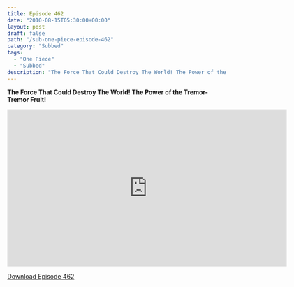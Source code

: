 ```yaml
---
title: Episode 462
date: "2010-08-15T05:30:00+00:00"
layout: post
draft: false
path: "/sub-one-piece-episode-462"
category: "Subbed"
tags:
  - "One Piece"
  - "Subbed"
description: "The Force That Could Destroy The World! The Power of the Tremor-Tremor Fruit!"
---
```


**The Force That Could Destroy The World! The Power of the Tremor-Tremor Fruit!**

<iframe width="640" height="360" src="https://www.rapidvideo.com/e/G6FRPEUIYX" frameborder="0" marginwidth=0 marginheight=0 scrolling=no allowfullscreen></iframe>

<a href="http://ouo.io/qs/eCodkFEQ?s=https://rapidvid.to/d/https://www.rapidvideo.com/e/G6FRPEUIYX">Download Episode 462</a>
